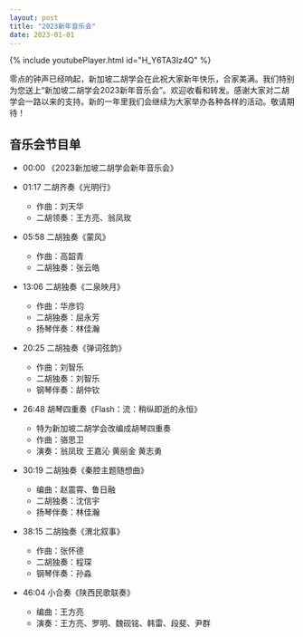 ```yaml
---
layout: post
title: "2023新年音乐会"
date: 2023-01-01
---
```

{% include youtubePlayer.html id="H_Y6TA3Iz4Q" %}

零点的钟声已经响起，新加坡二胡学会在此祝大家新年快乐，合家美满。我们特别为您送上“新加坡二胡学会2023新年音乐会”。欢迎收看和转发。感谢大家对二胡学会一路以来的支持。新的一年里我们会继续为大家举办各种各样的活动。敬请期待！
<!--more-->

## 音乐会节目单

- 00:00 《2023新加坡二胡学会新年音乐会》
- 01:17   二胡齐奏《光明行》
  - 作曲：刘天华  
  - 二胡领奏：王方亮、翁凤玫

- 05:58   二胡独奏《蒙风》
  - 作曲：高韶青  
  - 二胡独奏：张云皓

- 13:06   二胡独奏《二泉映月》
  - 作曲：华彦钧
  - 二胡独奏：屈永芳
  - 扬琴伴奏：林佳瀚

- 20:25   二胡独奏《弹词弦韵》
  - 作曲：刘智乐
  - 二胡独奏：刘智乐
  - 钢琴伴奏：胡仲钦

- 26:48   胡琴四重奏《Flash：流：稍纵即逝的永恒》
  - 特为新加坡二胡学会改编成胡琴四重奏
  - 作曲：骆思卫  
  - 演奏：翁凤玫 王嘉沁 黄丽金 黄志勇

- 30:19   二胡独奏《秦腔主题随想曲》
  - 编曲：赵震霄、鲁日融  
  - 二胡独奏：沈信宇  
  - 扬琴伴奏：林佳瀚

- 38:15  二胡独奏《渭北叙事》
  - 作曲：张怀德  
  - 二胡独奏：程琛  
  - 钢琴伴奏：孙淼

- 46:04  小合奏《陕西民歌联奏》  
  - 编曲：王方亮
  - 演奏：王方亮、罗明、魏砚铭、韩雷、段斐、尹群
